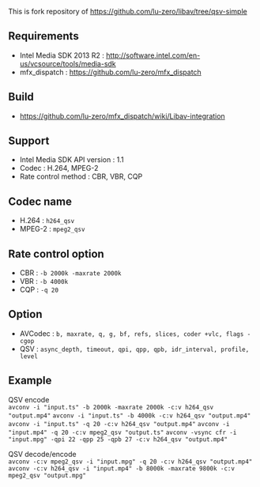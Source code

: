 This is fork repository of https://github.com/lu-zero/libav/tree/qsv-simple

## Requirements
   * Intel Media SDK 2013 R2 : http://software.intel.com/en-us/vcsource/tools/media-sdk
   * mfx_dispatch : https://github.com/lu-zero/mfx_dispatch

## Build
   * https://github.com/lu-zero/mfx_dispatch/wiki/Libav-integration

## Support
   * Intel Media SDK API version : 1.1
   * Codec : H.264, MPEG-2
   * Rate control method : CBR, VBR, CQP

## Codec name
   * H.264 : `h264_qsv`
   * MPEG-2 : `mpeg2_qsv`

## Rate control option
   * CBR : `-b 2000k -maxrate 2000k`
   * VBR : `-b 4000k`
   * CQP : `-q 20`

## Option
   * AVCodec : `b, maxrate, q, g, bf, refs, slices, coder +vlc, flags -cgop`
   * QSV : `async_depth, timeout, qpi, qpp, qpb, idr_interval, profile, level`

## Example
QSV encode  
    `avconv -i "input.ts" -b 2000k -maxrate 2000k -c:v h264_qsv "output.mp4"`
    `avconv -i "input.ts" -b 4000k -c:v h264_qsv "output.mp4"`
    `avconv -i "input.ts" -q 20 -c:v h264_qsv "output.mp4"`
    `avconv -i "input.mp4" -q 20 -c:v mpeg2_qsv "output.ts"`
    `avconv -vsync cfr -i "input.mpg" -qpi 22 -qpp 25 -qpb 27 -c:v h264_qsv "output.mp4"`

QSV decode/encode  
    `avconv -c:v mpeg2_qsv -i "input.mpg" -q 20 -c:v h264_qsv "output.mp4"`
    `avconv -c:v h264_qsv -i "input.mp4" -b 8000k -maxrate 9800k -c:v mpeg2_qsv "output.mpg"`
